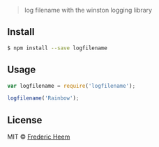 
> log filename with the winston logging library


## Install

```sh
$ npm install --save logfilename
```


## Usage

```js
var logfilename = require('logfilename');

logfilename('Rainbow');
```


## License

MIT © [Frederic Heem]()


[npm-image]: https://badge.fury.io/js/logfilename.svg
[npm-url]: https://npmjs.org/package/logfilename
[travis-image]: https://travis-ci.org/FredericHeem/logfilename.svg?branch=master
[travis-url]: https://travis-ci.org/FredericHeem/logfilename
[daviddm-image]: https://david-dm.org/FredericHeem/logfilename.svg?theme=shields.io
[daviddm-url]: https://david-dm.org/FredericHeem/logfilename
